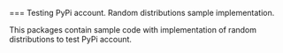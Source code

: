 === Testing PyPi account. Random distributions sample implementation.

This packages contain sample code with implementation of random distributions to test PyPi account.